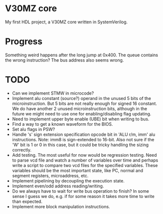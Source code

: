 # V30MZ core

My first HDL project, a V30MZ core written in SystemVerilog.

# Progress

Something weird happens after the long jump at 0x400. The queue contains the wrong instruction? The bus address also seems wrong.

# TODO

* Can we implement STMW in microcode?
* Implement alu constant (source?) operand in the unused 5 bits of the microinstruction. But 5 bits are not really enough for signed 16 constant. We do have another 2 unused microinstruction bits, although in the future we might need to use one for enabling/disabling flag updating.
* Need to implement upper byte enable (UBE) bit when writing to bus.
* Find a way to get a known waveform for the BIOS.
* Set alu flags in PSW?
* Handle 's' sign extension specification opcode bit in 'ALU r/m, imm' alu instructions. Note: imm8 is sign-extended to 16-bit. Also not sure if the 'W' bit is 1 or 0 in this case, but it could be tricky handling the sizing correctly.
* Add testing. The most useful for now would be regression testing. Need to parse vcd file and watch a number of variables over time and perhaps write a script to compare two vcd files for the specified variables. These variables should be the most important state, like PC, normal and segment registers, microaddress, etc.
* Implement pipelining by decoupling the execution state.
* Implement even/odd address reading/writing.
* Do we always have to wait for write bus operation to finish? In some sense I guess we do, e.g. if for some reason it takes more time to write than expected.
* Implement more block manipulation instructions.
